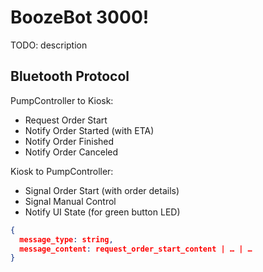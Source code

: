# BoozeBot 3000!

TODO: description

## Bluetooth Protocol

PumpController to Kiosk:
 - Request Order Start
 - Notify Order Started (with ETA)
 - Notify Order Finished
 - Notify Order Canceled

Kiosk to PumpController:
 - Signal Order Start (with order details)
 - Signal Manual Control
 - Notify UI State (for green button LED)


```JSON
{
  message_type: string,
  message_content: request_order_start_content | … | …
}
```
